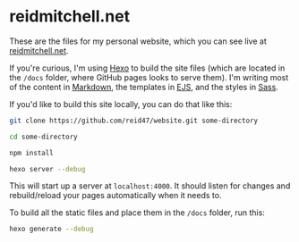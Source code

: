 # reidmitchell.net

These are the files for my personal website, which you can see live at [reidmitchell.net](http://reidmitchell.net).

If you're curious, I'm using [Hexo](https://hexo.io/) to build the site files (which are located in the `/docs` folder, where GitHub pages looks to serve them). I'm writing most of the content in [Markdown](http://commonmark.org/), the templates in [EJS](http://ejs.co/), and the styles in [Sass](http://sass-lang.com/).

If you'd like to build this site locally, you can do that like this:

```bash
git clone https://github.com/reid47/website.git some-directory

cd some-directory

npm install

hexo server --debug
```

This will start up a server at `localhost:4000`. It should listen for changes and rebuild/reload your pages automatically when it needs to.

To build all the static files and place them in the `/docs` folder, run this:

```bash
hexo generate --debug
```